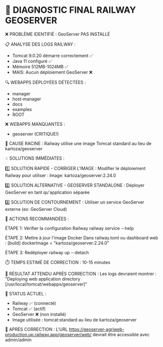 🚨 DIAGNOSTIC FINAL RAILWAY GEOSERVER
==========================================

❌ PROBLÈME IDENTIFIÉ : GeoServer PAS INSTALLÉ

📋 ANALYSE DES LOGS RAILWAY :
- Tomcat 9.0.20 démarre correctement ✅
- Java 11 configuré ✅  
- Mémoire 512MB-1024MB ✅
- MAIS: Aucun déploiement GeoServer ❌

🔍 WEBAPPS DÉPLOYÉES DÉTECTÉES :
- manager
- host-manager  
- docs
- examples
- ROOT

❌ WEBAPPS MANQUANTES :
- geoserver (CRITIQUE!)

🎯 CAUSE RACINE :
Railway utilise une image Tomcat standard au lieu de kartoza/geoserver

💡 SOLUTIONS IMMÉDIATES :

1️⃣ SOLUTION RAPIDE - CORRIGER L'IMAGE :
   Modifier le déploiement Railway pour utiliser :
   Image: kartoza/geoserver:2.24.0

2️⃣ SOLUTION ALTERNATIVE - GEOSERVER STANDALONE :
   Déployer GeoServer en tant qu'application séparée

3️⃣ SOLUTION DE CONTOURNEMENT :
   Utiliser un service GeoServer externe (ex: GeoServer Cloud)

🔧 ACTIONS RECOMMANDÉES :

ÉTAPE 1: Vérifier la configuration Railway
railway service --help

ÉTAPE 2: Mettre à jour l'image Docker
Dans railway.toml ou dashboard web :
[build]
dockerImage = "kartoza/geoserver:2.24.0"

ÉTAPE 3: Redéployer
railway up --detach

⏱️ TEMPS ESTIMÉ DE CORRECTION : 10-15 minutes

🎯 RÉSULTAT ATTENDU APRÈS CORRECTION :
Les logs devraient montrer :
"Deploying web application directory [/usr/local/tomcat/webapps/geoserver]"

📍 STATUS ACTUEL :
- Railway ✅ (connecté)
- Tomcat ✅ (actif)  
- GeoServer ❌ (non installé)
- Image utilisée : tomcat:standard au lieu de kartoza/geoserver

🚀 APRÈS CORRECTION :
L'URL https://geoserver-agriweb-production.up.railway.app/geoserver/web/
devrait être accessible avec admin/admin
